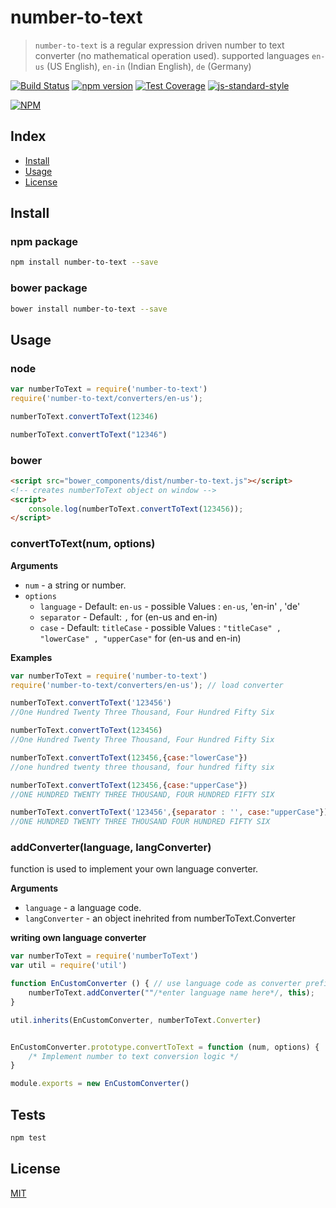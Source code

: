 # number-to-text

> `number-to-text` is a regular expression driven number to text converter (no mathematical operation used). supported languages `en-us` (US English), `en-in` (Indian English), `de` (Germany)   

[![Build Status][travis-ci-img]][travis-ci-url] 
[![npm version][npm-version-img]][npm-version-url]
[![Test Coverage][coveralls-image]][coveralls-url]
[![js-standard-style][js-standard-style-img]][js-standard-style-url] 
 
[![NPM](https://nodei.co/npm/number-to-text.png?downloadRank=true&downloads=true)](https://nodei.co/npm/number-to-text/)
## Index
* [Install](#install)
* [Usage](#usage)
* [License](#license)

## Install

### npm package
```bash
npm install number-to-text --save
```
### bower package

```bash
bower install number-to-text --save
```

## Usage

### node

```js
var numberToText = require('number-to-text')
require('number-to-text/converters/en-us');

numberToText.convertToText(12346)

numberToText.convertToText("12346")
```

### bower
```html
<script src="bower_components/dist/number-to-text.js"></script>
<!-- creates numberToText object on window -->
<script>
    console.log(numberToText.convertToText(123456));
</script>
```

### convertToText(num, options)

**Arguments**

* `num` - a string or number.
* `options` 
  - `language` - Default: `en-us` - possible Values : `en-us`, 'en-in' , 'de'
  - `separator` - Default: `,` for (en-us and en-in)
  - `case` - Default: `titleCase` - possible Values : `"titleCase" , "lowerCase" , "upperCase"` for (en-us and en-in)

**Examples**

```js
var numberToText = require('number-to-text')
require('number-to-text/converters/en-us'); // load converter

numberToText.convertToText('123456')  
//One Hundred Twenty Three Thousand, Four Hundred Fifty Six

numberToText.convertToText(123456) 
//One Hundred Twenty Three Thousand, Four Hundred Fifty Six

numberToText.convertToText(123456,{case:"lowerCase"}) 
//one hundred twenty three thousand, four hundred fifty six

numberToText.convertToText(123456,{case:"upperCase"}) 
//ONE HUNDRED TWENTY THREE THOUSAND, FOUR HUNDRED FIFTY SIX

numberToText.convertToText('123456',{separator : '', case:"upperCase"}) 
//ONE HUNDRED TWENTY THREE THOUSAND FOUR HUNDRED FIFTY SIX

```
### addConverter(language, langConverter)
function is used to implement your own language converter.

**Arguments**

* `language` - a language code.
* `langConverter` - an object inehrited from  numberToText.Converter

**writing own language converter**
```js
var numberToText = require('numberToText')
var util = require('util')

function EnCustomConverter () { // use language code as converter prefix
    numberToText.addConverter(""/*enter language name here*/, this);
}

util.inherits(EnCustomConverter, numberToText.Converter)


EnCustomConverter.prototype.convertToText = function (num, options) {
    /* Implement number to text conversion logic */
}

module.exports = new EnCustomConverter()
```   
## Tests

```js
npm test
```

## License
[MIT][license-url]

[license-image]: http://img.shields.io/badge/license-MIT-blue.svg?style=flat
[license-url]: LICENSE
[travis-ci-img]: https://travis-ci.org/Maheshkumar-Kakade/number-to-text.svg?branch=master
[travis-ci-url]: https://travis-ci.org/Maheshkumar-Kakade/number-to-text 
[npm-version-img]: https://badge.fury.io/js/number-to-text.svg
[npm-version-url]: http://badge.fury.io/js/number-to-text
[coveralls-image]: https://coveralls.io/repos/github/Maheshkumar-Kakade/number-to-text/badge.svg?branch=master
[coveralls-url]: https://coveralls.io/github/Maheshkumar-Kakade/number-to-text?branch=master
[js-standard-style-img]: https://img.shields.io/badge/code%20style-standard-brightgreen.svg
[js-standard-style-url]: http://standardjs.com/